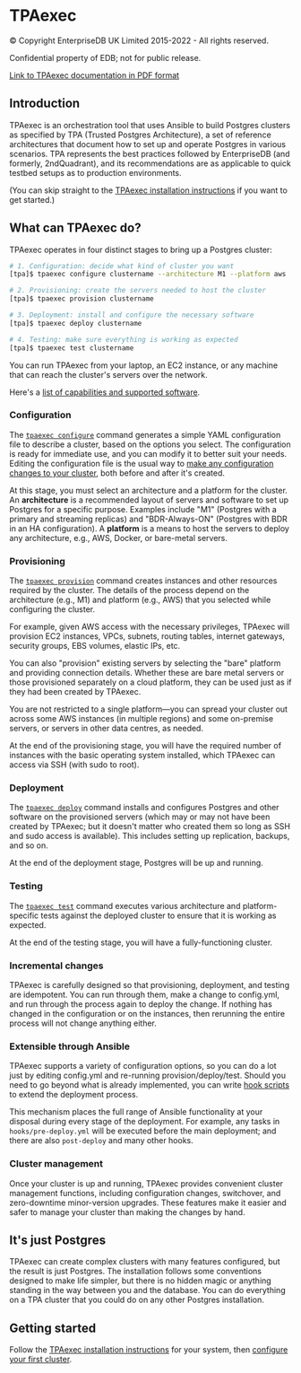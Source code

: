 # TPAexec

© Copyright EnterpriseDB UK Limited 2015-2022 - All rights reserved.

Confidential property of EDB; not for public release.

[Link to TPAexec documentation in PDF format](tpaexec.pdf)

## Introduction

TPAexec is an orchestration tool that uses Ansible to build Postgres
clusters as specified by TPA (Trusted Postgres Architecture), a set of
reference architectures that document how to set up and operate Postgres
in various scenarios. TPA represents the best practices followed by
EnterpriseDB (and formerly, 2ndQuadrant), and its recommendations are as
applicable to quick testbed setups as to production environments.

(You can skip straight to the [TPAexec installation
instructions](INSTALL.md) if you want to get started.)

## What can TPAexec do?

TPAexec operates in four distinct stages to bring up a Postgres cluster:

```bash
# 1. Configuration: decide what kind of cluster you want
[tpa]$ tpaexec configure clustername --architecture M1 --platform aws

# 2. Provisioning: create the servers needed to host the cluster
[tpa]$ tpaexec provision clustername

# 3. Deployment: install and configure the necessary software
[tpa]$ tpaexec deploy clustername

# 4. Testing: make sure everything is working as expected
[tpa]$ tpaexec test clustername
```

You can run TPAexec from your laptop, an EC2 instance, or any machine
that can reach the cluster's servers over the network.

Here's a [list of capabilities and supported software](tpaexec-support.md).

### Configuration

The [`tpaexec configure`](tpaexec-configure.md)
command generates a simple YAML configuration file to describe a
cluster, based on the options you select. The configuration is ready for
immediate use, and you can modify it to better suit your needs. Editing
the configuration file is the usual way to [make any configuration
changes to your cluster](configure-cluster.md), both before and after
it's created.

At this stage, you must select an architecture and a platform for the
cluster. An **architecture** is a recommended layout of servers and
software to set up Postgres for a specific purpose. Examples include
"M1" (Postgres with a primary and streaming replicas) and
"BDR-Always-ON" (Postgres with BDR in an HA configuration). A
**platform** is a means to host the servers to deploy any architecture,
e.g., AWS, Docker, or bare-metal servers.

### Provisioning

The [`tpaexec provision`](tpaexec-provision.md)
command creates instances and other resources required by the cluster.
The details of the process depend on the architecture (e.g., M1) and
platform (e.g., AWS) that you selected while configuring the cluster.

For example, given AWS access with the necessary privileges, TPAexec
will provision EC2 instances, VPCs, subnets, routing tables, internet
gateways, security groups, EBS volumes, elastic IPs, etc.

You can also "provision" existing servers by selecting the "bare"
platform and providing connection details. Whether these are bare metal
servers or those provisioned separately on a cloud platform, they can be
used just as if they had been created by TPAexec.

You are not restricted to a single platform—you can spread your cluster
out across some AWS instances (in multiple regions) and some on-premise
servers, or servers in other data centres, as needed.

At the end of the provisioning stage, you will have the required number
of instances with the basic operating system installed, which TPAexec
can access via SSH (with sudo to root).

### Deployment

The [`tpaexec deploy`](tpaexec-deploy.md)
command installs and configures Postgres and other software on the
provisioned servers (which may or may not have been created by TPAexec;
but it doesn't matter who created them so long as SSH and sudo access is
available). This includes setting up replication, backups, and so on.

At the end of the deployment stage, Postgres will be up and running.

### Testing

The [`tpaexec test`](tpaexec-test.md) command executes various
architecture and platform-specific tests against the deployed cluster to
ensure that it is working as expected.

At the end of the testing stage, you will have a fully-functioning
cluster.

### Incremental changes

TPAexec is carefully designed so that provisioning, deployment, and
testing are idempotent. You can run through them, make a change to
config.yml, and run through the process again to deploy the change. If
nothing has changed in the configuration or on the instances, then
rerunning the entire process will not change anything either.

### Extensible through Ansible

TPAexec supports a variety of configuration options, so you can do a lot
just by editing config.yml and re-running provision/deploy/test. Should
you need to go beyond what is already implemented, you can write [hook
scripts](tpaexec-hooks.md) to extend the deployment process. 

This mechanism places the full range of Ansible functionality at your
disposal during every stage of the deployment. For example, any tasks in
`hooks/pre-deploy.yml` will be executed before the main deployment;
and there are also `post-deploy` and many other hooks.

### Cluster management

Once your cluster is up and running, TPAexec provides convenient cluster
management functions, including configuration changes, switchover, and
zero-downtime minor-version upgrades. These features make it easier and
safer to manage your cluster than making the changes by hand.

## It's just Postgres

TPAexec can create complex clusters with many features configured, but
the result is just Postgres. The installation follows some conventions
designed to make life simpler, but there is no hidden magic or anything
standing in the way between you and the database. You can do everything
on a TPA cluster that you could do on any other Postgres installation.

## Getting started

Follow the [TPAexec installation instructions](INSTALL.md) for your
system, then [configure your first cluster](tpaexec-configure.md).
